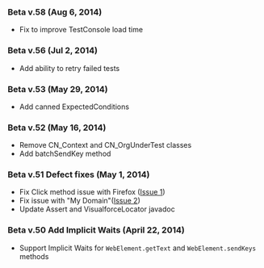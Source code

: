 ### Beta v.58 (Aug 6, 2014)
* Fix to improve TestConsole load time

### Beta v.56 (Jul 2, 2014)
* Add ability to retry failed tests

### Beta v.53 (May 29, 2014)
* Add canned ExpectedConditions

### Beta v.52 (May 16, 2014)
* Remove CN_Context and CN_OrgUnderTest classes
* Add batchSendKey method

### Beta v.51 Defect fixes (May 1, 2014)

* Fix Click method issue with Firefox ([Issue 1](https://github.com/ryojiosawa/cinnamon/issues/1))
* Fix issue with "My Domain"([Issue 2](https://github.com/ryojiosawa/cinnamon/issues/2))
* Update Assert and VisualforceLocator javadoc

### Beta v.50 Add Implicit Waits (April 22, 2014)
* Support Implicit Waits for `WebElement.getText` and `WebElement.sendKeys` methods
